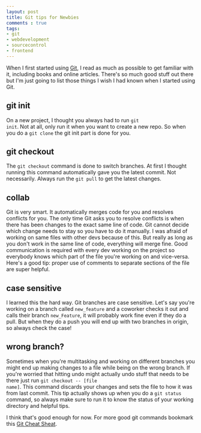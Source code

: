 ```yaml
---
layout: post
title: Git tips for Newbies
comments : true
tags:
- git
- webdevelopment
- sourcecontrol
- frontend
---
```


When I first started using [Git](http://git-scm.com/), I read as much as possible to get familiar with it, including books and online articles. There's so much good stuff out there but I'm just going to list those things I wish I had known when I started using Git.

git init
----

On a new project, I thought you always had to run <code>git init</code>. Not at all, only run it when you want to create a new repo. So when you do a <code>git clone</code> the git init part is done for you.

git checkout
------------
The <code>git checkout</code> command is done to switch branches. At first I thought running this command automatically gave you the latest commit. Not necessarily. Always run the <code>git pull</code> to get the latest changes. 

collab
------
Git is very smart. It automatically merges code for you and resolves conflicts for you. The only time Git asks you to resolve conflicts is when there has been changes to the exact same line of code. Git cannot decide which change needs to stay so you have to do it manually. I was afraid of working on same files with other devs because of this. But really as long as you don't work in the same line of code, everything will merge fine. Good communication is required with every dev working on the project so everybody knows which part of the file you're working on and vice-versa. Here's a good tip: proper use of comments to separate sections of the file are super helpful.

case sensitive
--------------
I learned this the hard way. Git branches are case sensitive. Let's say you're working on a branch called <code>new_feature</code> and a coworker checks it out and calls their branch <code>new_Feature</code>, it will probably work fine even if they do a pull. But when they do a push you will end up with two branches in origin, so always check the case!

wrong branch?
-------------
Sometimes when you're multitasking and working on different branches you might end up making changes to a file while being on the wrong branch. If you're worried that hitting undo might actually undo stuff that needs to be there just run <code>git checkout -- [file name]</code>. This command discards your changes and sets the file to how it was from last commit. This tip actually shows up when you do a <code>git status</code> command, so always make sure to run it to know the status of your working directory and helpful tips.

I think that's good enough for now. For more good git commands bookmark this [Git Cheat Sheat](http://www.git-tower.com/blog/git-cheat-sheet-detail/).